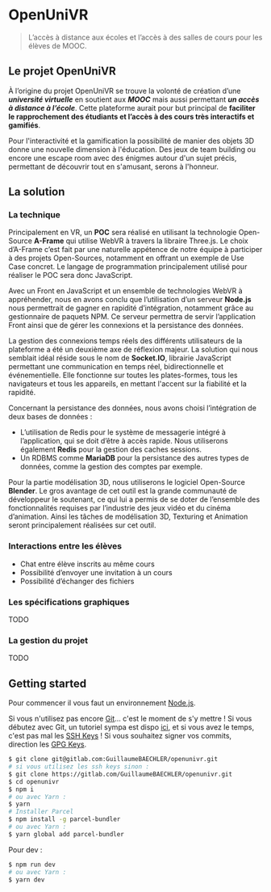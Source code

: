# OpenUniVR

> L’accès à distance aux écoles et l’accès à des salles de cours pour les élèves de MOOC.

## Le projet OpenUniVR

À l’origine du projet OpenUniVR se trouve la volonté de création d’une ***université virtuelle*** en soutient aux ***MOOC*** mais aussi permettant ***un accès à distance à l’école***. Cette plateforme aurait pour but principal de **faciliter le rapprochement des étudiants et l’accès à des cours très interactifs et gamifiés**.

Pour l'interactivité et la gamification la possibilité de manier des objets 3D donne une nouvelle dimension à l'éducation. Des jeux de team building ou encore une escape room avec des énigmes autour d'un sujet précis, permettant de découvrir tout en s'amusant, serons à l'honneur.

## La solution

### La technique

Principalement en VR, un **POC** sera réalisé en utilisant la technologie Open-Source **A-Frame** qui utilise WebVR à travers la libraire Three.js.
Le choix d’A-Frame c’est fait par une naturelle appétence de notre équipe à participer à des projets Open-Sources, notamment en offrant un exemple de Use Case concret. Le langage de programmation principalement utilisé pour réaliser le POC sera donc JavaScript.

Avec un Front en JavaScript et un ensemble de technologies WebVR à appréhender, nous en avons conclu que l’utilisation d’un serveur **Node.js** nous permettrait de gagner en rapidité d’intégration, notamment grâce au gestionnaire de paquets NPM. Ce serveur permettra de servir l’application Front ainsi que de gérer les connexions et la persistance des données.

La gestion des connexions temps réels des différents utilisateurs de la plateforme a été un deuxième axe de réflexion majeur. La solution qui nous semblait idéal réside sous le nom de **Socket.IO**, librairie JavaScript permettant une communication en temps réel, bidirectionnelle et événementielle. Elle fonctionne sur toutes les plates-formes, tous les navigateurs et tous les appareils, en mettant l'accent sur la fiabilité et la rapidité.

Concernant la persistance des données, nous avons choisi l’intégration de deux bases de données : 
-	L’utilisation de Redis pour le système de messagerie intégré à l’application, qui se doit d’être à accès rapide. Nous utiliserons également **Redis** pour la gestion des caches sessions.
-	Un RDBMS comme **MariaDB** pour la persistance des autres types de données, comme la gestion des comptes par exemple.

Pour la partie modélisation 3D, nous utiliserons le logiciel Open-Source **Blender**. Le gros avantage de cet outil est la grande communauté de développeur le soutenant, ce qui lui a permis de se doter de l’ensemble des fonctionnalités requises par l’industrie des jeux vidéo et du cinéma d’animation. Ainsi les tâches de modélisation 3D, Texturing et Animation seront principalement réalisées sur cet outil.

### Interactions entre les élèves

-	Chat entre élève inscrits au même cours
-	Possibilité d’envoyer une invitation à un cours
-	Possibilité d’échanger des fichiers


### Les spécifications graphiques

TODO

### La gestion du projet

TODO

## Getting started

Pour commencer il vous faut un environnement [Node.js](https://nodejs.org/en/).

Si vous n'utilisez pas encore [Git](https://git-scm.com/)... c'est le moment de s'y mettre !
Si vous débutez avec Git, un tutoriel sympa est dispo [ici](https://learngitbranching.js.org/), et si vous avez le temps, c'est pas mal les [SSH Keys](https://docs.gitlab.com/ee/ssh/) !
Si vous souhaitez signer vos commits, direction les [GPG Keys](https://docs.gitlab.com/ee/user/project/repository/gpg_signed_commits/).

```bash
$ git clone git@gitlab.com:GuillaumeBAECHLER/openunivr.git
# si vous utilisez les ssh keys sinon :
$ git clone https://gitlab.com/GuillaumeBAECHLER/openunivr.git
$ cd openunivr
$ npm i
# ou avec Yarn :
$ yarn
# Installer Parcel
$ npm install -g parcel-bundler
# ou avec Yarn :
$ yarn global add parcel-bundler
```

Pour dev :

```bash
$ npm run dev
# ou avec Yarn :
$ yarn dev
```